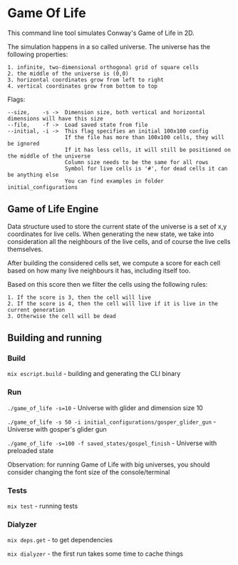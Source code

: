 # Game Of Life

This command line tool simulates Conway's Game of Life in 2D.

  The simulation happens in a so called universe.
  The universe has the following properties:
  
    1. infinite, two-dimensional orthogonal grid of square cells
    2. the middle of the universe is (0,0)
    3. horizontal coordinates grow from left to right
    4. vertical coordinates grow from bottom to top

  Flags:
  
    --size,    -s ->  Dimension size, both vertical and horizontal dimensions will have this size
    --file,    -f ->  Load saved state from file
    --initial, -i ->  This flag specifies an initial 100x100 config
                      If the file has more than 100x100 cells, they will be ignored
                      If it has less cells, it will still be positioned on the middle of the universe
                      Column size needs to be the same for all rows
                      Symbol for live cells is '#', for dead cells it can be anything else
                      You can find examples in folder initial_configurations

## Game of Life Engine

  Data structure used to store the current state of the universe is a set of x,y coordinates for live cells.
  When generating the new state, we take into consideration all the neighbours of the live cells, and of course
  the live cells themselves.

  After building the considered cells set, we compute a score for each cell based on how many
  live neighbours it has, including itself too.

  Based on this score then we filter the cells using the following rules:

    1. If the score is 3, then the cell will live
    2. If the score is 4, then the cell will live if it is live in the current generation
    3. Otherwise the cell will be dead

## Building and running

### Build

`mix escript.build` - building and generating the CLI binary


### Run

`./game_of_life -s=10` - Universe with glider and dimension size 10

`./game_of_life -s 50 -i initial_configurations/gosper_glider_gun` - Universe with gosper's glider gun

`./game_of_life -s=100 -f saved_states/gospel_finish` - Universe with preloaded state

Observation: for running Game of Life with big universes, you should consider changing the font size of the console/terminal

### Tests

`mix test` - running tests

### Dialyzer

`mix deps.get` - to get dependencies

`mix dialyzer` - the first run takes some time to cache things